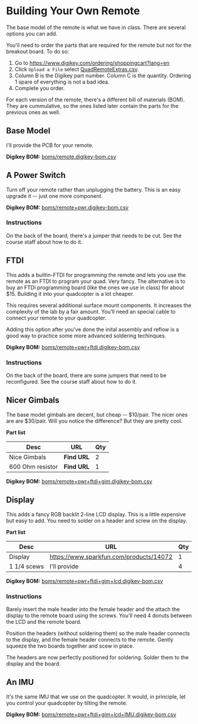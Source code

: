 # Building Your Own Remote

The base model of the remote is what we have in class.  There are several options you can add.

You'll need to order the parts that are required for the remote but not for the breakout board.  To do so:

1.  Go to https://www.digikey.com/ordering/shoppingcart?lang=en
2.  Click `Upload a File` select [QuadRemoteExtras.csv](QuadRemoteExtras.csv).
3.  Column B is the Digikey part number.  Column C is the quantity.  Ordering 1 spare of everything is not a bad idea. 
4.  Complete you order.

For each version of the remote, there's a different bill of materials (BOM).  They are cummulative, so the ones listed later contain the parts for the previous ones as well. 

## Base Model

I'll provide the PCB for your remote.

**Digikey BOM:** [boms/remote.digikey-bom.csv](boms/remote.digikey-bom.csv)


## A Power Switch

Turn off your remote rather than unplugging the battery.  This is an easy upgrade it -- just one more component.

**Digikey BOM:** [boms/remote+pwr.digikey-bom.csv](boms/remote+pwr.digikey-bom.csv)

### Instructions

On the back of the board, there's a jumper that needs to be cut.  See the course staff about how to do it.

## FTDI

This adds a builtin-FTDI for programming the remote _and_ lets you use the remote as an FTDI to program your quad.  Very fancy.  The alternative is to buy an FTDI programming board (like the ones we use in class) for about $15.  Building it into your quadcopter is a lot cheaper.

This requires several additional surface mount components.  It increases the complexity of the lab by a fair amount.   You'll need an special cable to connect your remote to your quadcopter.

Adding this option after you've done the inital assembly and reflow is a good way to practice some more advanced soldering techinques. 

**Digikey BOM:** [boms/remote+pwr+ftdi.digikey-bom.csv](boms/remote+pwr+ftdi.digikey-bom.csv)


### Instructions

On the back of the board, there are some jumpers that need to be reconfigured.  See the course staff about how to do it.


## Nicer Gimbals
 
The base model gimbals are decent, but cheap -- $10/pair.  The nicer ones are are $30/pair.  Will you notice the difference?  But they are pretty cool.

**Part list**

| Desc               |  URL                                               | Qty | 
|--------------------|----------------------------------------------------|-----|
| Nice Gimbals       |  **Find URL**       | 2 |
| 600 Ohm resistor   |  **Find URL**       | 1 |


**Digikey BOM:** [boms/remote+pwr+ftdi+gim.digikey-bom.csv](boms/remote+pwr+ftdi+gim.digikey-bom.csv)

## Display

This adds a fancy RGB backlit 2-line LCD display.  This is a little expensive but easy to add.  You need to solder on a header and screw on the display.

**Part list**

| Desc               |  URL                                               | Qty | 
|--------------------|----------------------------------------------------|-----|
| Display            | https://www.sparkfun.com/products/14072            |  1  |
| 1 1/4 scews        | I'll provide | 4  |


**Digikey BOM:** [boms/remote+pwr+ftdi+gim+lcd.digikey-bom.csv](boms/remote+pwr+ftdi+gim+lcd.digikey-bom.csv)

### Instructions

Barely insert the male header into the female header and the attach the display to the remote board using the screws.  You'll need 4 donuts between the LCD and the remote board.
 
Position the headers (without soldering them) so the male header connects to the display, and the female header connects to the remote.  Gently squeeze the two boards together and scew in place.

The headers are now perfectly positioned for soldering.  Solder them to the display and the board.

## An IMU

It's the same IMU that we use on the quadcopter.  It would, in principle, let you control your quadcopter by tilting the remote.
 
**Digikey BOM:** [boms/remote+pwr+ftdi+gim+lcd+IMU.digikey-bom.csv](boms/remote+pwr+ftdi+gim+lcd+IMU.digikey-bom.csv)
